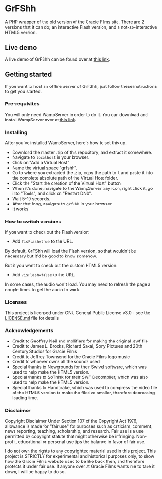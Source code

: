 # GrFShh

A PHP wrapper of the old version of the Gracie Films site. There are 2 versions that it can do; an interactive Flash version, and a not-so-interactive HTML5 version.

## Live demo

A live demo of GrFShh can be found over at [this link](http://kanimaki07.000webhostapp.com/projects/GrFShh.php?isFlash=true).

## Getting started

If you want to host an offline server of GrFShh, just follow these instructions to get you started.

### Pre-requisites

You will only need WampServer in order to do it. You can download and install WampServer over at [this link](http://www.wampserver.com/en/).

### Installing

After you've installed WampServer, here's how to set this up.

* Download the master .zip of this repository, and extract it somewhere.
* Navigate to `localhost` in your browser.
* Click on "Add a Virtual Host"
* Name the virtual space "grfshh".
* Go to where you extracted the .zip, copy the path to it and paste it into the complete absolute path of the Virtual Host folder.
* Click the "Start the creation of the Virtual Host" button
* When it's done, navigate to the WampServer tray icon, right click it, go into "Tools", and click on "Restart DNS".
* Wait 5-10 seconds.
* After that long, navigate to `grfshh` in your browser.
* It works!

### How to switch versions

If you want to check out the Flash version:

* Add `?isFlash=true` to the URL.

By default, GrFShh will load the Flash version, so that wouldn't be necessary but it'd be good to know somehow.

But if you want to check out the custom HTML5 version:

* Add `?isFlash=false` to the URL.

In some cases, the audio won't load. You may need to refresh the page a couple times to get the audio to work.

### Licenses

This project is licensed under GNU General Public License v3.0 - see the [LICENSE.md](LICENSE.md) file for details

### Acknowledgements

* Credit to Geoffrey Neil and mollifiers for making the original .swf file
* Credit to James L. Brooks, Richard Sakai, Sony Pictures and 20th Century Studios for Gracie Films
* Credit to Jeffrey Townsend for the Gracie Films logo music
* Credit to whoever owns all the sounds used
* Special thanks to Newgrounds for their Swivel software, which was used to help make the HTML5 version.
* Special thanks to SoThink for their SWF Decompiler, which was also used to help make the HTML5 version.
* Special thanks to Handbrake, which was used to compress the video file of the HTML5 version to make the filesize smaller, therefore decreasing loading time.

### Disclaimer

Copyright Disclaimer Under Section 107 of the Copyright Act 1976, allowance is made for "fair use" for purposes such as criticism, comment, news reporting, teaching, scholarship, and research. Fair use is a use permitted by copyright statute that might otherwise be infringing. Non-profit, educational or personal use tips the balance in favor of fair use.

I do not own the rights to any copyrighted material used in this project. This project is STRICTLY for experimental and historical purposes only, to show how the Gracie Films website used to be like back then, and therefore protects it under fair use. If anyone over at Gracie Films wants me to take it down, I will be happy to do so.
